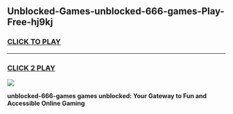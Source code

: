 
## Unblocked-Games-unblocked-666-games-Play-Free-hj9kj
<h3>
<a href="https://premium76.site?title=unblocked-666-games&ref=17A">CLICK TO PLAY</a></h3>
<hr>

<h3>
<a href="https://premium76.site?title=unblocked-666-games&ref=17A">CLICK 2 PLAY</a>
  
</h3>

<a href="https://premium76.site?title=unblocked-666-games&ref=17A"><img src="https://clearcache.store/games.png"></a>


**unblocked-666-games games unblocked: Your Gateway to Fun and Accessible Online Gaming**
